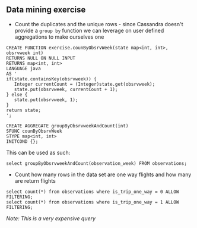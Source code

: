 ## Data mining exercise

- Count the duplicates and the unique rows - since Cassandra doesn't provide a `group by` function
we can leverage on user defined aggregations to make ourselves one

```cql
CREATE FUNCTION exercise.counByObsrvWeek(state map<int, int>, obsrvweek int)
RETURNS NULL ON NULL INPUT
RETURNS map<int, int>
LANGUAGE java
AS '
if(state.containsKey(obsrvweek)) {
   Integer currentCount = (Integer)state.get(obsrvweek);
   state.put(obsrvweek, currentCount + 1);
} else {
   state.put(obsrvweek, 1);
}
return state;
';

CREATE AGGREGATE groupByObsrvweekAndCount(int)
SFUNC counByObsrvWeek
STYPE map<int, int>
INITCOND {};
```

This can be used as such:

```cql
select groupByObsrvweekAndCount(observation_week) FROM observations;
```

- Count how many rows in the data set are one way flights and how many are return flights
```cql
select count(*) from observations where is_trip_one_way = 0 ALLOW FILTERING;
select count(*) from observations where is_trip_one_way = 1 ALLOW FILTERING;
```

_Note: This is a very expensive query_